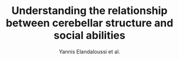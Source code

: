 ---
cat: gaia
subcat: platform
bestof: false
author: Yannis Elandaloussi et al.
title: Understanding the relationship between cerebellar structure and social abilities
journal: Molecular Autism
year: 2023
type: article
url: https -//doi.org/10.1186/s13229-023-00551-8
doi: 10.1186/s13229-023-00551-8
---